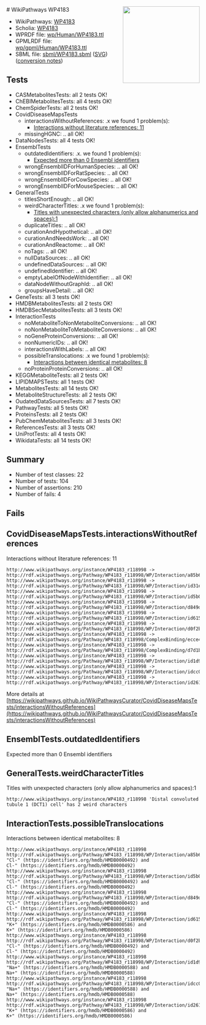 <img style="float: right; width: 200px" src="../logo.png" />
# WikiPathways WP4183

* WikiPathways: [WP4183](https://identifiers.org/wikipathways:WP4183)
* Scholia: [WP4183](https://scholia.toolforge.org/wikipathways/WP4183)
* WPRDF file: [wp/Human/WP4183.ttl](../wp/Human/WP4183.ttl)
* GPMLRDF file: [wp/gpml/Human/WP4183.ttl](../wp/gpml/Human/WP4183.ttl)
* SBML file: [sbml/WP4183.sbml](../sbml/WP4183.sbml) ([SVG](../sbml/WP4183.svg)) ([conversion notes](../sbml/WP4183.txt))

## Tests
* CASMetabolitesTests: all 2 tests OK!
* ChEBIMetabolitesTests: all 4 tests OK!
* ChemSpiderTests: all 2 tests OK!
* CovidDiseaseMapsTests
    * interactionsWithoutReferences: .x we found 1 problem(s):
        * [Interactions without literature references: 11](#9701cce2)
    * missingHGNC: .. all OK!
* DataNodesTests: all 4 tests OK!
* EnsemblTests
    * outdatedIdentifiers: .x. we found 1 problem(s):
        * [Expected more than 0 Ensembl identifiers](#f44398b7)
    * wrongEnsemblIDForHumanSpecies: .. all OK!
    * wrongEnsemblIDForRatSpecies: .. all OK!
    * wrongEnsemblIDForCowSpecies: .. all OK!
    * wrongEnsemblIDForMouseSpecies: .. all OK!
* GeneralTests
    * titlesShortEnough: .. all OK!
    * weirdCharacterTitles: .x we found 1 problem(s):
        * [Titles with unexpected characters (only allow alphanumerics and spaces):1](#fda87b3f)
    * duplicateTitles: .. all OK!
    * curationAndHypothetical: .. all OK!
    * curationAndNeedsWork: .. all OK!
    * curationAndReactome: .. all OK!
    * noTags: .. all OK!
    * nullDataSources: .. all OK!
    * undefinedDataSources: .. all OK!
    * undefinedIdentifier: .. all OK!
    * emptyLabelOfNodeWithIdentifier: .. all OK!
    * dataNodeWithoutGraphId: .. all OK!
    * groupsHaveDetail: .. all OK!
* GeneTests: all 3 tests OK!
* HMDBMetabolitesTests: all 2 tests OK!
* HMDBSecMetabolitesTests: all 3 tests OK!
* InteractionTests
    * noMetaboliteToNonMetaboliteConversions: .. all OK!
    * noNonMetaboliteToMetaboliteConversions: .. all OK!
    * noGeneProteinConversions: .. all OK!
    * nonNumericIDs: .. all OK!
    * interactionsWithLabels: .. all OK!
    * possibleTranslocations: .x we found 1 problem(s):
        * [Interactions between identical metabolites: 8](#d59038cb)
    * noProteinProteinConversions: .. all OK!
* KEGGMetaboliteTests: all 2 tests OK!
* LIPIDMAPSTests: all 1 tests OK!
* MetabolitesTests: all 14 tests OK!
* MetaboliteStructureTests: all 2 tests OK!
* OudatedDataSourcesTests: all 7 tests OK!
* PathwayTests: all 5 tests OK!
* ProteinsTests: all 2 tests OK!
* PubChemMetabolitesTests: all 3 tests OK!
* ReferencesTests: all 3 tests OK!
* UniProtTests: all 4 tests OK!
* WikidataTests: all 14 tests OK!


## Summary

* Number of test classes: 22
* Number of tests: 104
* Number of assertions: 210
* Number of fails: 4

## Fails

<a name="9701cce2" />

## CovidDiseaseMapsTests.interactionsWithoutReferences

Interactions without literature references: 11
```
http://www.wikipathways.org/instance/WP4183_r118998 -> http://rdf.wikipathways.org/Pathway/WP4183_r118998/WP/Interaction/a85b6
http://www.wikipathways.org/instance/WP4183_r118998 -> http://rdf.wikipathways.org/Pathway/WP4183_r118998/WP/Interaction/id31e62b73
http://www.wikipathways.org/instance/WP4183_r118998 -> http://rdf.wikipathways.org/Pathway/WP4183_r118998/WP/Interaction/id5b01cab1
http://www.wikipathways.org/instance/WP4183_r118998 -> http://rdf.wikipathways.org/Pathway/WP4183_r118998/WP/Interaction/d849d
http://www.wikipathways.org/instance/WP4183_r118998 -> http://rdf.wikipathways.org/Pathway/WP4183_r118998/WP/Interaction/id61587368
http://www.wikipathways.org/instance/WP4183_r118998 -> http://rdf.wikipathways.org/Pathway/WP4183_r118998/WP/Interaction/d0f2b
http://www.wikipathways.org/instance/WP4183_r118998 -> http://rdf.wikipathways.org/Pathway/WP4183_r118998/ComplexBinding/ecce4
http://www.wikipathways.org/instance/WP4183_r118998 -> http://rdf.wikipathways.org/Pathway/WP4183_r118998/ComplexBinding/d7d1b
http://www.wikipathways.org/instance/WP4183_r118998 -> http://rdf.wikipathways.org/Pathway/WP4183_r118998/WP/Interaction/id1d935e84
http://www.wikipathways.org/instance/WP4183_r118998 -> http://rdf.wikipathways.org/Pathway/WP4183_r118998/WP/Interaction/idcc0411c
http://www.wikipathways.org/instance/WP4183_r118998 -> http://rdf.wikipathways.org/Pathway/WP4183_r118998/WP/Interaction/id261cbb5e
```

More details at [https://wikipathways.github.io/WikiPathwaysCurator/CovidDiseaseMapsTests/interactionsWithoutReferences](https://wikipathways.github.io/WikiPathwaysCurator/CovidDiseaseMapsTests/interactionsWithoutReferences)

<a name="f44398b7" />

## EnsemblTests.outdatedIdentifiers

Expected more than 0 Ensembl identifiers
<a name="fda87b3f" />

## GeneralTests.weirdCharacterTitles

Titles with unexpected characters (only allow alphanumerics and spaces):1
```
http://www.wikipathways.org/instance/WP4183_r118998 'Distal convoluted tubule 1 (DCT1) cell' has 2 weird characters
```

<a name="d59038cb" />

## InteractionTests.possibleTranslocations

Interactions between identical metabolites: 8
```
http://www.wikipathways.org/instance/WP4183_r118998 http://rdf.wikipathways.org/Pathway/WP4183_r118998/WP/Interaction/a85b6 "Cl-" (https://identifiers.org/hmdb/HMDB0000492) and 
Cl-" (https://identifiers.org/hmdb/HMDB0000492)
http://www.wikipathways.org/instance/WP4183_r118998 http://rdf.wikipathways.org/Pathway/WP4183_r118998/WP/Interaction/id5b01cab1 "Cl-" (https://identifiers.org/hmdb/HMDB0000492) and 
Cl-" (https://identifiers.org/hmdb/HMDB0000492)
http://www.wikipathways.org/instance/WP4183_r118998 http://rdf.wikipathways.org/Pathway/WP4183_r118998/WP/Interaction/d849d "Cl-" (https://identifiers.org/hmdb/HMDB0000492) and 
Cl-" (https://identifiers.org/hmdb/HMDB0000492)
http://www.wikipathways.org/instance/WP4183_r118998 http://rdf.wikipathways.org/Pathway/WP4183_r118998/WP/Interaction/id61587368 "K+" (https://identifiers.org/hmdb/HMDB0000586) and 
K+" (https://identifiers.org/hmdb/HMDB0000586)
http://www.wikipathways.org/instance/WP4183_r118998 http://rdf.wikipathways.org/Pathway/WP4183_r118998/WP/Interaction/d0f2b "Cl-" (https://identifiers.org/hmdb/HMDB0000492) and 
Cl-" (https://identifiers.org/hmdb/HMDB0000492)
http://www.wikipathways.org/instance/WP4183_r118998 http://rdf.wikipathways.org/Pathway/WP4183_r118998/WP/Interaction/id1d935e84 "Na+" (https://identifiers.org/hmdb/HMDB0000588) and 
Na+" (https://identifiers.org/hmdb/HMDB0000588)
http://www.wikipathways.org/instance/WP4183_r118998 http://rdf.wikipathways.org/Pathway/WP4183_r118998/WP/Interaction/idcc0411c "Na+" (https://identifiers.org/hmdb/HMDB0000588) and 
Na+" (https://identifiers.org/hmdb/HMDB0000588)
http://www.wikipathways.org/instance/WP4183_r118998 http://rdf.wikipathways.org/Pathway/WP4183_r118998/WP/Interaction/id261cbb5e "K+" (https://identifiers.org/hmdb/HMDB0000586) and 
K+" (https://identifiers.org/hmdb/HMDB0000586)
```

